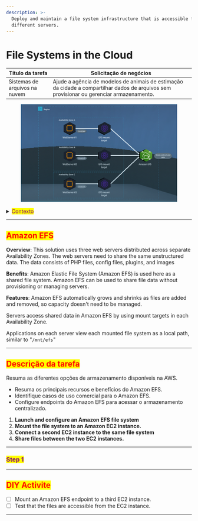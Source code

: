 ```yaml
---
description: >-
  Deploy and maintain a file system infrastructure that is accessible from three
  different servers.
---
```


# File Systems in the Cloud

| Título da tarefa              | Solicitação de negócios                                                                                                                   |
| ----------------------------- | ----------------------------------------------------------------------------------------------------------------------------------------- |
| Sistemas de arquivos na nuvem | Ajude a agência de modelos de animais de estimação da cidade a compartilhar dados de arquivos sem provisionar ou gerenciar armazenamento. |

<figure><img src="../../../.gitbook/assets/image (211).png" alt=""><figcaption></figcaption></figure>

<details>

<summary><mark style="color:purple;">Contexto</mark></summary>

<mark style="background-color:blue;">Client</mark><mark style="background-color:yellow;">:</mark> Hi there. Thanks for coming by to help us out. This is an important time for the city's only pet modeling agency.

<mark style="background-color:orange;">Architect:</mark> No problem. I am happy to help, and i love pets, too!

<mark style="background-color:blue;">Client</mark>: Great! Let me. In the past year we have established three new company branches in the city, and each branch has its own pet image server that connects to a local client management application.

<mark style="background-color:blue;">Client</mark>: Each server stores images of all of of our pet clients along with informational metadata. We use a custom application to sync the client data across all three branches, but it takes too much time to access the images, and it's not always consistent.

<mark style="background-color:orange;">Architect</mark>: I see. Is the storage capacity on each branch server the same?

<mark style="background-color:blue;">Client</mark>: No. And that is another problem. Our synching solution fails sometimes because one branch server might run out of storage space. We need a solution that centralizes our image storage and scales automatically.

<mark style="background-color:orange;">Architect</mark>: Okay. one more question. Does your team update the same files and also restrict certain files with permissions?

<mark style="background-color:blue;">Client</mark>: Yes, all branches access and update the same pet client files, and we have certain folders for our VIP clients that only our concierge team has access to.

<mark style="background-color:orange;">Architect</mark>: Thanks! Based on your answers, I would recommend Amazon Elastic File System. Amazon EFS is a serverless, set-and-forget solution that you can use to share file data without provisioning or managing storage.

<mark style="background-color:orange;">Architect</mark>: Using Amazon EFS, you can create shared network drives so that your branches, can access pet client photos from a central location, and you can restrict access with file-level permissions.

<mark style="background-color:blue;">Client</mark>: That sounds good, but what about the storage capacity?

<mark style="background-color:orange;">Architect</mark>: Amazon EFS provides petabyte-scale storage that grows and shrinks automatically as you add and remove files.

<mark style="background-color:blue;">Client</mark>: Nice! We want centralized storage, but what happens if Amazon EFS fails? Will we lose all of our client data?

<mark style="background-color:orange;">Architect</mark>: That is quite unlikely. Amazon EFS is highly available and is designed for 99.999999999 percent durability.

<mark style="background-color:orange;">Architect</mark>: Also, by default, for file systems using standard storage classes, every Amazon EFS object is redundantly stored across multiple Availability Zones. Amazon EFS is even designed to sustain concurrent device failures by quickly detecting and repairing any lost redundancy.

<mark style="background-color:blue;">Client</mark>: Wow, that's amazing! I think moving to Amazon EFS might work. Can you help us create an EFS file system in which all of our branches can access pet client photos from a single location?

<mark style="background-color:blue;">Client</mark>: Will you help us create an EFS file system?

<mark style="background-color:orange;">Architect</mark>: Accept

<mark style="background-color:blue;">Client</mark>: Great! I will let you get to work

</details>

***

## <mark style="color:red;">Amazon EFS</mark>

**Overview**: This solution uses three web servers distributed across separate Availability Zones. The web servers need to share the same unstructured data. The data consists of PHP files, config files, plugins, and images

**Benefits**: Amazon Elastic File System (Amazon EFS) is used here as a shared file system. Amazon EFS can be used to share file data without provisioning or managing servers.

**Features**: Amazon EFS automatically grows and shrinks as files are added and removed, so capacity doesn't need to be managed.

Servers access shared data in Amazon EFS by using mount targets in each Availability Zone.

Applications on each server view each mounted file system as a local path, similar to "`/mnt/efs`"

***

## <mark style="color:red;">Descrição da tarefa</mark>

Resuma as diferentes opções de armazenamento disponíveis na AWS.&#x20;

* Resuma os principais recursos e benefícios do Amazon EFS.&#x20;
* Identifique casos de uso comercial para o Amazon EFS.&#x20;
* Configure endpoints do Amazon EFS para acessar o armazenamento centralizado.

1. **Launch and configure an Amazon EFS file system**
2. **Mount the file system to an Amazon EC2 instance.**
3. **Connect a second EC2 instance to the same file system**
4. **Share files between the two EC2 instances.**

***

### <mark style="color:purple;">Step 1</mark>

***

## <mark style="color:red;">DIY Activite</mark>

* [ ] Mount an Amazon EFS endpoint to a third EC2 instance.
* [ ] Test that the files are accessible from the EC2 instance.

***
